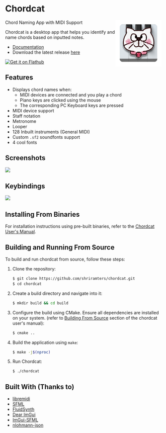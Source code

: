 # Chordcat

<img width="150px" src="desktop/chordcat.png" align="right">

Chord Naming App with MIDI Support

Chordcat is a desktop app that helps you identify and name chords based on inputted notes. 

- [Documentation](https://shriramters.github.io/chordcat/)
- Download the latest release [here](https://github.com/shriramters/chordcat/releases/tag/v0.5.0)
  
<a href='https://flathub.org/apps/dev.ters.Chordcat'>
  <img width='240' alt='Get it on Flathub' src='https://flathub.org/api/badge?locale=en'/>
</a>

## Features

- Displays chord names when:
  - MIDI devices are connected and you play a chord
  - Piano keys are clicked using the mouse
  - The corresponding PC Keyboard keys are pressed
- MIDI device support
- Staff notation
- Metronome
- Looper
- 128 Inbuilt instruments (General MIDI)
- Custom `.sf2` soundfonts support
- 4 cool fonts

## Screenshots

<img src="https://shriramters.github.io/chordcat/chordcat-0.4.0-staff.png" width="600px">

## Keybindings
<img src="https://github.com/user-attachments/assets/3c664e05-fee9-46aa-9c26-79f4e57f4e91" width="600px">

## Installing From Binaries

For installation instructions using pre-built binaries, refer to the [Chordcat User's Manual](https://shriramters.github.io/chordcat/docs/installing-from-binaries/).

## Building and Running From Source

To build and run chordcat from source, follow these steps:

1. Clone the repository:
   ```bash
   $ git clone https://github.com/shriramters/chordcat.git
   $ cd chordcat
   ```

2. Create a build directory and navigate into it:
   ```bash
   $ mkdir build && cd build
   ```

3. Configure the build using CMake. Ensure all dependencies are installed on your system.
   (refer to [Building From Source](https://shriramters.github.io/chordcat/docs/building-from-source/) section of the chordcat user's manual):
   ```bash
   $ cmake ..
   ```

4. Build the application using `make`:
   ```bash
   $ make -j$(nproc)
   ```

5. Run Chordcat:
   ```bash
   $ ./chordcat
   ```

## Built With (Thanks to)
- [libremidi](https://github.com/jcelerier/libremidi)
- [SFML](https://www.sfml-dev.org/index.php)
- [FluidSynth](https://www.fluidsynth.org/)
- [Dear ImGui](https://github.com/ocornut/imgui)
- [ImGui-SFML](https://github.com/SFML/imgui-sfml)
- [nlohmann-json](https://github.com/nlohmann/json)
